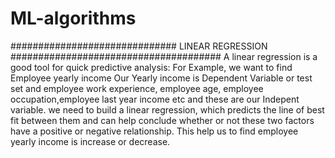 # ML-algorithms
##############################    LINEAR REGRESSION      ######################################
A linear regression is a good tool for quick predictive analysis: 
For Example, we want to find Employee yearly income Our Yearly income is Dependent Variable or test set
and employee work experience, employee age, employee occupation,employee last year income etc and these are our Indepent variable.
we need to build a linear regression, which predicts the line of best fit between them and can help conclude whether or not these two factors have a positive or negative relationship. 
This help us to find employee yearly income is increase or decrease.

